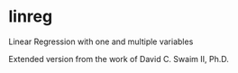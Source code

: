 linreg
======

Linear Regression with one and multiple variables

Extended version from the work of David C. Swaim II, Ph.D.

